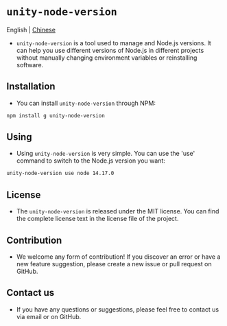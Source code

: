# `unity-node-version`

<span> English | <a href= "./README.zh.md"> Chinese </a></span>

-   `unity-node-version` is a tool used to manage and Node.js versions. It can help you use different versions of Node.js in different projects without manually changing environment variables or reinstalling software.

## Installation

-   You can install `unity-node-version` through NPM:

```Bash
npm install g unity-node-version
```

## Using

-   Using `unity-node-version` is very simple. You can use the 'use' command to switch to the Node.js version you want:

```Bash
unity-node-version use node 14.17.0
```

## License

-   The `unity-node-version` is released under the MIT license. You can find the complete license text in the license file of the project.

## Contribution

-   We welcome any form of contribution! If you discover an error or have a new feature suggestion, please create a new issue or pull request on GitHub.

## Contact us

-   If you have any questions or suggestions, please feel free to contact us via email or on GitHub.

